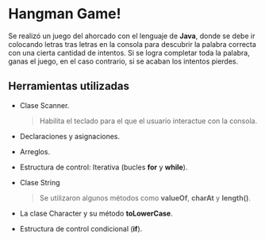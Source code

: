 # Hangman Game!

Se realizó un juego del ahorcado con el lenguaje de **Java**, donde se debe ir colocando letras tras letras en la consola para descubrir la palabra correcta con una cierta cantidad de intentos. Si se logra completar toda la palabra, ganas el juego, en el caso contrario, si se acaban los intentos pierdes.

## Herramientas utilizadas

- Clase Scanner.
	> Habilita el teclado para el que el usuario interactue con la consola.
	
- Declaraciones y asignaciones.
- Arreglos.
- Estructura de control: Iterativa (bucles **for** y **while**).
- Clase String
	> Se utilizaron algunos métodos como **valueOf**, **charAt** y **length()**.
	
- La clase Character y su método **toLowerCase**.
- Estructura de control condicional (**if**).
